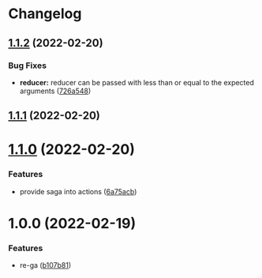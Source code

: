 # Changelog

## [1.1.2](https://github.com/dhruwlalan/rega/compare/v1.1.1...v1.1.2) (2022-02-20)


### Bug Fixes

* **reducer:** reducer can be passed with less than or equal to the expected arguments ([726a548](https://github.com/dhruwlalan/rega/commit/726a548d9429297b5cea6db83d50c649f2fc4ff0))

## [1.1.1](https://github.com/dhruwlalan/rega/compare/v1.1.0...v1.1.1) (2022-02-20)

# [1.1.0](https://github.com/dhruwlalan/rega/compare/v1.0.0...v1.1.0) (2022-02-20)


### Features

* provide saga into actions ([6a75acb](https://github.com/dhruwlalan/rega/commit/6a75acbc67ca36a387de0a3edb1fabbfbed4be80))

# 1.0.0 (2022-02-19)


### Features

* re-ga ([b107b81](https://github.com/dhruwlalan/rega/commit/b107b811604a884439ead688d0c12e8e2cddeced))

